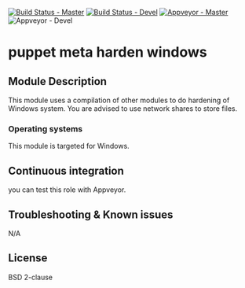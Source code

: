 [![Build Status - Master](https://travis-ci.org/juju4/puppet-meta-harden-windows.svg?branch=master)](https://travis-ci.org/juju4/puppet-meta-harden-windows)
[![Build Status - Devel](https://travis-ci.org/juju4/puppet-meta-harden-windows.svg?branch=devel)](https://travis-ci.org/juju4/puppet-meta-harden-windows/branches)
[![Appveyor - Master](https://ci.appveyor.com/api/projects/status/xxx/branch/master?svg=true)](https://ci.appveyor.com/project/juju4/puppet-meta-harden-windows)
![Appveyor - Devel](https://ci.appveyor.com/api/projects/status/xxx/branch/devel?svg=true)

# puppet meta harden windows

## Module Description
This module uses a compilation of other modules to do hardening of Windows system.
You are advised to use network shares to store files.

### Operating systems

This module is targeted for Windows.

## Continuous integration

you can test this role with Appveyor.

## Troubleshooting & Known issues

N/A

## License

BSD 2-clause
